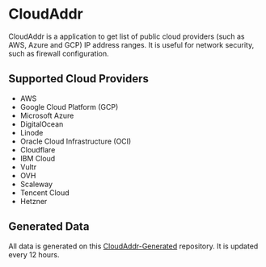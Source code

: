 # CloudAddr
CloudAddr is a application to get list of public cloud providers (such as AWS, Azure and GCP) IP address ranges. It is useful for network security, such as firewall configuration.

## Supported Cloud Providers
- AWS
- Google Cloud Platform (GCP)
- Microsoft Azure
- DigitalOcean
- Linode
- Oracle Cloud Infrastructure (OCI)
- Cloudflare
- IBM Cloud
- Vultr
- OVH
- Scaleway
- Tencent Cloud
- Hetzner

## Generated Data
All data is generated on this [CloudAddr-Generated](https://github.com/hyperxpro/CloudAddr-Generated) repository.
It is updated every 12 hours.
